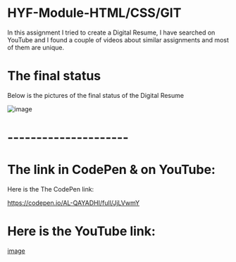 # HYF-Module-HTML/CSS/GIT
In this assignment I tried to create a Digital Resume, I have searched on YouTube and I found a couple of videos about similar assignments and most of them are unique.
# The final status
Below is the pictures of the final status of the Digital Resume

![image](https://user-images.githubusercontent.com/95438511/186487857-e2b4d3fc-4e43-42b2-a211-51763461ee8e.png)

# ---------------------
# The link in CodePen & on YouTube:

Here is the The CodePen link:

https://codepen.io/AL-QAYADHI/full/JjLVwmY

# Here is the YouTube link:

[image](https://user-images.githubusercontent.com/95438511/186489472-305b369a-94c9-4fcc-ad61-c622b4452cca.png)

